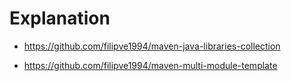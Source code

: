 # Explanation

- https://github.com/filipve1994/maven-java-libraries-collection

- https://github.com/filipve1994/maven-multi-module-template
